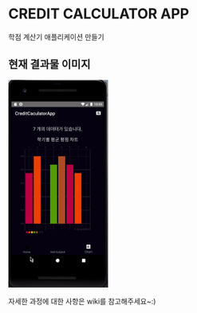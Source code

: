 # CREDIT CALCULATOR APP

학점 계산기 애플리케이션 만들기

## 현재 결과물 이미지

<img width="200px" src="https://github.com/YeeunJ/CreditCaculatorApp/blob/master/wikiAssets/5.gif"/>

자세한 과정에 대한 사항은 wiki를 참고해주세요~:)

